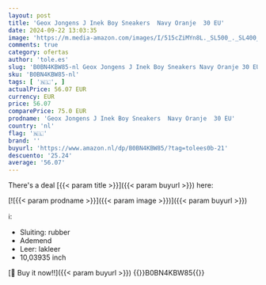 ```yaml
---
layout: post
title: 'Geox Jongens J Inek Boy Sneakers  Navy Oranje  30 EU'
date: 2024-09-22 13:03:35
image: 'https://m.media-amazon.com/images/I/515cZiMYn8L._SL500_._SL400_.jpg'
comments: true
category: ofertas
author: 'tole.es'
slug: 'B0BN4KBW85-nl Geox Jongens J Inek Boy Sneakers Navy Oranje 30 EU'
sku: 'B0BN4KBW85-nl'
tags: [ '🇳🇱', ]
actualPrice: 56.07 EUR
currency: EUR
price: 56.07
comparePrice: 75.0 EUR
prodname: 'Geox Jongens J Inek Boy Sneakers  Navy Oranje  30 EU'
country: 'nl'
flag: '🇳🇱'
brand: ''
buyurl: 'https://www.amazon.nl/dp/B0BN4KBW85/?tag=tolees0b-21'
descuento: '25.24'
average: '56.07'
---
```


There's a deal [{{< param title >}}]({{< param buyurl >}})  here:

[![{{< param prodname >}}]({{< param image >}})]({{< param buyurl >}})

ℹ️:

- Sluiting: rubber
- Ademend
- Leer: lakleer
- 10,03935 inch

[🛒 Buy it now!!]({{< param buyurl >}})
{{<world>}}B0BN4KBW85{{</world>}}
